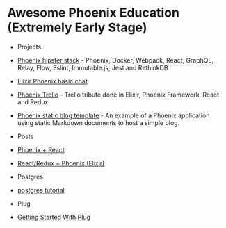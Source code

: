 # Awesome Phoenix Education (Extremely Early Stage)


- Projects
- [Phoenix hipster stack](https://github.com/graphql-elixir/phoenix-hipster-stack) - Phoenix, Docker, Webpack, React, GraphQL, Relay, Flow, Eslint, Immutable.js, Jest and RethinkDB
- [Elixir Phoenix basic chat](https://github.com/itzikbenh/Elixir-Phoenix-basic-chat)
- [Phoenix Trello](https://github.com/bigardone/phoenix-trello) - Trello tribute done in Elixir, Phoenix Framework, React and Redux.
- [Phoenix static blog template](https://github.com/sebastianseilund/phoenix-static-blog-example) - An example of a Phoenix application using static Markdown documents to host a simple blog.

- Posts
- [Phoenix + React](https://medium.com/@chvanikoff/phoenix-react-love-story-reph-1-c68512cfe18#.62q89yjgo)
- [React/Redux + Phoenix (Elixir)](https://github.com/chvanikoff/reph)

- Postgres
- [postgres tutorial](https://pgexercises.com/about.html)

- Plug
- [Getting Started With Plug](http://www.brianstorti.com/getting-started-with-plug-elixir/)